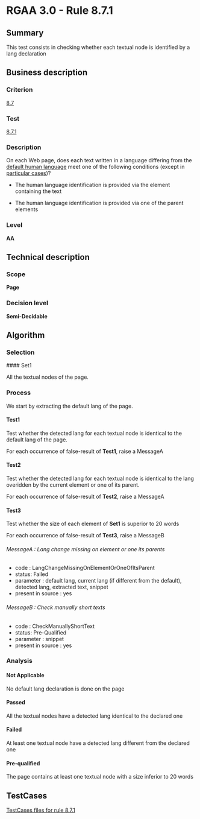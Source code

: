 # RGAA 3.0 -  Rule 8.7.1

## Summary

This test consists in checking whether each textual node is identified by a lang declaration

## Business description

### Criterion

[8.7](http://asqatasun.github.io/RGAA--3.0--EN/RGAA3.0_Criteria_English_version_v1.html#crit-8-7)

### Test

[8.7.1](http://asqatasun.github.io/RGAA--3.0--EN/RGAA3.0_Criteria_English_version_v1.html#test-8-7-1)

### Description
On each Web page, does
    each text written in a language differing from the <a href="http://asqatasun.github.io/RGAA--3.0--EN/RGAA3.0_Glossary_English_version_v1.html#mLangueDefaut">
  default human language</a> meet one of the following
    conditions (except
    in <a title="Particular cases for criterion 8.7" href="http://asqatasun.github.io/RGAA--3.0--EN/RGAA3.0_Particular_cases_English_version_v1.html#cpCrit8-7">particular cases</a>)?
    <ul><li> The human language identification is provided via
   the element containing the text</li>
  <li> The human language identification is provided via
   one of the parent elements</li>
    </ul> 


### Level

**AA**

## Technical description

### Scope

**Page**

### Decision level

**Semi-Decidable**

## Algorithm

### Selection

#### Set1

All the textual nodes of the page.

### Process

We start by extracting the default lang of the page.

#### Test1

Test whether the detected lang for each textual node is identical to the default lang of the page.

For each occurrence of false-result of **Test1**, raise a MessageA

#### Test2

Test whether the detected lang for each textual node is identical to the lang overidden by the current element or one of its parent.

For each occurrence of false-result of **Test2**, raise a MessageA

#### Test3

Test whether the size of each element of **Set1** is superior to 20 words

For each occurrence of false-result of **Test3**, raise a MessageB

###### MessageA : Lang change missing on element or one its parents

-   code : LangChangeMissingOnElementOrOneOfItsParent
-   status: Failed
-   parameter : default lang, current lang (if different from the default), detected lang, extracted text, snippet
-   present in source : yes

###### MessageB : Check manually short texts

-   code : CheckManuallyShortText
-   status: Pre-Qualified
-   parameter : snippet
-   present in source : yes

### Analysis

#### Not Applicable

No default lang declaration is done on the page

#### Passed 

All the textual nodes have a detected lang identical to the declared one

#### Failed

At least one textual node have a detected lang different from the declared one

#### Pre-qualified

The page contains at least one textual node with a size inferior to 20 words




##  TestCases 

[TestCases files for rule 8.7.1](https://github.com/Asqatasun/Asqatasun/tree/master/rules/rules-rgaa3.0/src/test/resources/testcases/rgaa30/Rgaa30Rule080701/) 


